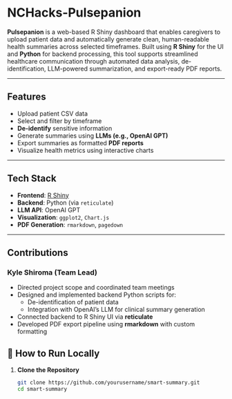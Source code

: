 # NCHacks-Pulsepanion

**Pulsepanion** is a web-based R Shiny dashboard that enables caregivers to upload patient data and automatically generate clean, human-readable health summaries across selected timeframes. Built using **R Shiny** for the UI and **Python** for backend processing, this tool supports streamlined healthcare communication through automated data analysis, de-identification, LLM-powered summarization, and export-ready PDF reports.

---

## Features

- Upload patient CSV data
- Select and filter by timeframe 
- **De-identify** sensitive information
- Generate summaries using **LLMs (e.g., OpenAI GPT)**
- Export summaries as formatted **PDF reports**
- Visualize health metrics using interactive charts

---

## Tech Stack

- **Frontend**: [R Shiny](https://shiny.posit.co/)
- **Backend**: Python (via `reticulate`)
- **LLM API**: OpenAI GPT
- **Visualization**: `ggplot2`, `Chart.js`
- **PDF Generation**: `rmarkdown`, `pagedown`

---

## Contributions

### **Kyle Shiroma (Team Lead)**
- Directed project scope and coordinated team meetings  
- Designed and implemented backend Python scripts for:  
  - De-identification of patient data  
  - Integration with OpenAI’s LLM for clinical summary generation  
- Connected backend to R Shiny UI via **reticulate**  
- Developed PDF export pipeline using **rmarkdown** with custom formatting  

## 📂 How to Run Locally

1. **Clone the Repository**
   ```bash
   git clone https://github.com/yourusername/smart-summary.git
   cd smart-summary

